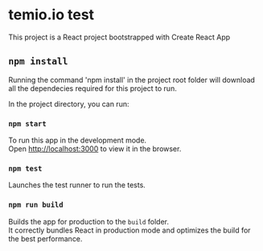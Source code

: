 # temio.io test

This project is a React project bootstrapped with Create React App

## `npm install`

Running the command 'npm install' in the project root folder will download all the dependecies required for this project to run.

In the project directory, you can run:

### `npm start`

To run this app in the development mode.\
Open [http://localhost:3000](http://localhost:3000) to view it in the browser.


### `npm test`

Launches the test runner to run the tests.


### `npm run build`

Builds the app for production to the `build` folder.\
It correctly bundles React in production mode and optimizes the build for the best performance.